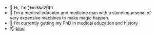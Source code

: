 - 👋 Hi, I’m @mikka2061
- 👀 I’m a medical educator and medicine man with a stunning arsenal of very expensive machines to make magic happen.
- 🌱 I’m currently getting my PhD in medical education and history
- 📫 [blog](https://mikka.is)

<!---
mikka2061/mikka2061 is a ✨ special ✨ repository because its `README.md` (this file) appears on your GitHub profile.
You can click the Preview link to take a look at your changes.
--->
